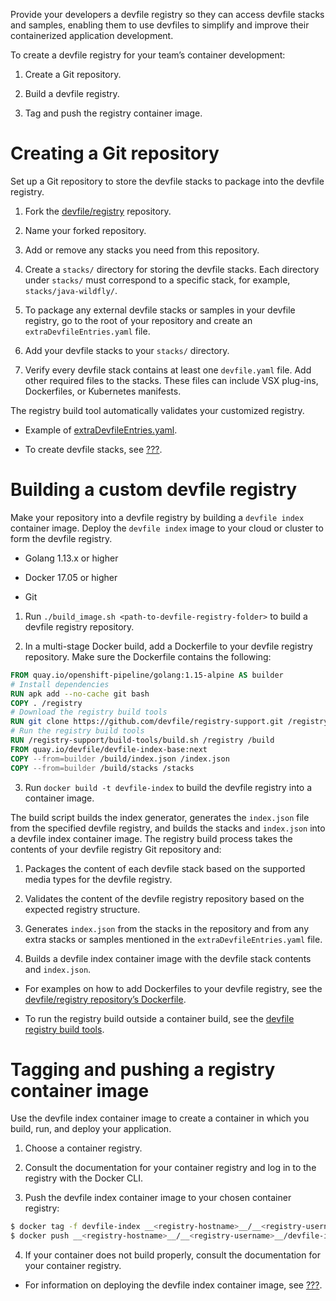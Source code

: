 Provide your developers a devfile registry so they can access devfile
stacks and samples, enabling them to use devfiles to simplify and
improve their containerized application development.

To create a devfile registry for your team’s container development:

1.  Create a Git repository.

2.  Build a devfile registry.

3.  Tag and push the registry container image.

# Creating a Git repository

Set up a Git repository to store the devfile stacks to package into the
devfile registry.

1.  Fork the [devfile/registry](https://github.com/devfile/registry)
    repository.

2.  Name your forked repository.

3.  Add or remove any stacks you need from this repository.

4.  Create a `stacks/` directory for storing the devfile stacks. Each
    directory under `stacks/` must correspond to a specific stack, for
    example, `stacks/java-wildfly/`.

5.  To package any external devfile stacks or samples in your devfile
    registry, go to the root of your repository and create an
    `extraDevfileEntries.yaml` file.

6.  Add your devfile stacks to your `stacks/` directory.

7.  Verify every devfile stack contains at least one `devfile.yaml`
    file. Add other required files to the stacks. These files can
    include VSX plug-ins, Dockerfiles, or Kubernetes manifests.

The registry build tool automatically validates your customized
registry.

- Example of
  [extraDevfileEntries.yaml](https://github.com/devfile/registry/blob/main/extraDevfileEntries.yaml).

- To create devfile stacks, see [???](#creating-a-devfile-stack.adoc).

# Building a custom devfile registry

Make your repository into a devfile registry by building a
`devfile index` container image. Deploy the `devfile index` image to
your cloud or cluster to form the devfile registry.

- Golang 1.13.x or higher

- Docker 17.05 or higher

- Git

1.  Run `./build_image.sh <path-to-devfile-registry-folder>` to build a
    devfile registry repository.

2.  In a multi-stage Docker build, add a Dockerfile to your devfile
    registry repository. Make sure the Dockerfile contains the
    following:

```dockerfile
FROM quay.io/openshift-pipeline/golang:1.15-alpine AS builder
# Install dependencies
RUN apk add --no-cache git bash
COPY . /registry
# Download the registry build tools
RUN git clone https://github.com/devfile/registry-support.git /registry-support
# Run the registry build tools
RUN /registry-support/build-tools/build.sh /registry /build
FROM quay.io/devfile/devfile-index-base:next
COPY --from=builder /build/index.json /index.json
COPY --from=builder /build/stacks /stacks
```

3.  Run `docker build -t devfile-index` to build the devfile registry
    into a container image.

The build script builds the index generator, generates the `index.json`
file from the specified devfile registry, and builds the stacks and
`index.json` into a devfile index container image. The registry build
process takes the contents of your devfile registry Git repository and:

1.  Packages the content of each devfile stack based on the supported
    media types for the devfile registry.

2.  Validates the content of the devfile registry repository based on
    the expected registry structure.

3.  Generates `index.json` from the stacks in the repository and from
    any extra stacks or samples mentioned in the
    `extraDevfileEntries.yaml` file.

4.  Builds a devfile index container image with the devfile stack
    contents and `index.json`.

- For examples on how to add Dockerfiles to your devfile registry, see
  the [devfile/registry repository’s
  Dockerfile](https://github.com/devfile/registry/blob/master/.ci/Dockerfile).

- To run the registry build outside a container build, see the
  [devfile registry build
  tools](https://github.com/devfile/registry-support/tree/master/build-tools).

# Tagging and pushing a registry container image

Use the devfile index container image to create a container in which you
build, run, and deploy your application.

1.  Choose a container registry.

2.  Consult the documentation for your container registry and log in to
    the registry with the Docker CLI.

3.  Push the devfile index container image to your chosen container
    registry:

```bash
$ docker tag -f devfile-index __<registry-hostname>__/__<registry-username>__/devfile-index:latest
$ docker push __<registry-hostname>__/__<registry-username>__/devfile-index:latest
```

4.  If your container does not build properly, consult the documentation
    for your container registry.

- For information on deploying the devfile index container image, see
  [???](#deploying-a-devfile-registry.adoc).
